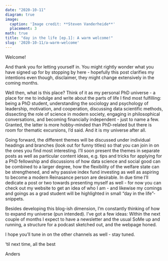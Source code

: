 ```yaml
---
date: "2020-10-11"
diagram: true
image:
  caption: 'Image credit: **Steven Vanderheide**'
  placement: 3
math: true 
title: "day in the life [ep.1]: A warm welcome!"
slug: '2020-10-11/a-warm-welcome'
---
```


Welcome! 

And thank you for letting yourself in. You might rightly wonder what you have signed up for by stopping by here - hopefully this post clarifies my intentions even though, disclaimer, they might change extensively in the coming months.

Well then, what is this place? Think of it as my personal PhD universe - a place for me to indulge and write about the parts of life I find most fulfilling: being a PhD student, understanding the sociology and psychology of leadership, motivation, and cooperation, discussing data scientific methods, dissecting the role of science in modern society, engaging in philosophical conversations, and becoming financially independent - just to name a few. Granted, the latter is more hobby-minded than PhD-related but there is room for thematic excursions, I’d said. And it is my universe after all.

Going forward, the different themes will be discussed under individual headings and branches (look out for funny titles) so that you can join in on the ones you find most interesting. I’ll soon present the themes in separate posts as well as particular content ideas, e.g. tips and tricks for applying for a PhD fellowship and discussions of how data science and social good can be combined to a larger degree, how the flexibility of the welfare state can be strengthened, and why passive index fund investing as well as aspiring to become a modern Reinasance person are desirable. In due time I’ll dedicate a post or two towards presenting myself as well - for now you can check out my website to get an idea of who I am - and likewise my comings and goings as a grad student will be highlighted in small “day in the life”-snippets.

Besides developing this blog-ish dimension, I’m constantly thinking of how to expand my universe (pun intended). I’ve got a few ideas: Within the next couple of months I expect to have a newsletter and the usual SoMe up and running, a structure for a podcast sketched out, and the webpage honed. 

I hope you’ll tune in on the other channels as well - stay tuned. 

‘til next time, all the best

Anders
